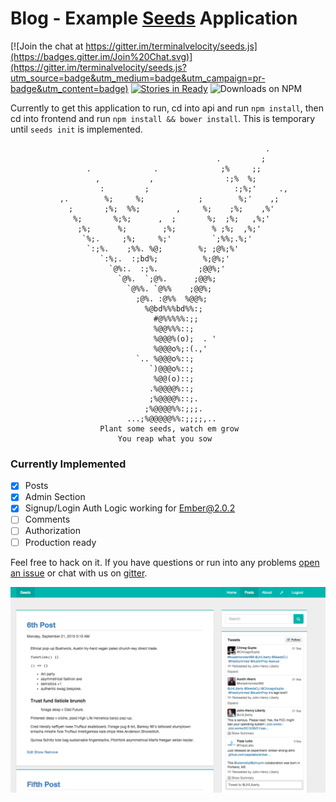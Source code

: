 # Blog - Example [Seeds](https://github.com/terminalvelocity/seeds.js) Application

[![Join the chat at https://gitter.im/terminalvelocity/seeds.js](https://badges.gitter.im/Join%20Chat.svg)](https://gitter.im/terminalvelocity/seeds.js?utm_source=badge&utm_medium=badge&utm_campaign=pr-badge&utm_content=badge)
[![Stories in Ready](https://badge.waffle.io/terminalvelocity/seeds.js.png?label=ready&title=Ready)](https://waffle.io/terminalvelocity/seeds.js) ![Downloads on NPM](http://img.shields.io/npm/dm/seeds.svg?style=flat-square)

Currently to get this application to run, cd into api and run `npm install`, then cd into frontend and run `npm install && bower install`. This is temporary until `seeds init` is implemented.

```
                                                         .
                                              .         ;
                 .              .              ;%     ;;
                   ,           ,                :;%  %;
                    :         ;                   :;%;'     .,
           ,.        %;     %;            ;        %;'    ,;
             ;       ;%;  %%;        ,     %;    ;%;    ,%'
              %;       %;%;      ,  ;       %;  ;%;   ,%;'
               ;%;      %;        ;%;        % ;%;  ,%;'
                `%;.     ;%;     %;'         `;%%;.%;'
                 `:;%.    ;%%. %@;        %; ;@%;%'
                    `:%;.  :;bd%;          %;@%;'
                      `@%:.  :;%.         ;@@%;'
                        `@%.  `;@%.      ;@@%;
                          `@%%. `@%%    ;@@%;
                            ;@%. :@%%  %@@%;
                              %@bd%%%bd%%:;
                                #@%%%%%:;;
                                %@@%%%::;
                                %@@@%(o);  . '
                                %@@@o%;:(.,'
                            `.. %@@@o%::;
                               `)@@@o%::;
                                %@@(o)::;
                               .%@@@@%::;
                               ;%@@@@%::;.
                              ;%@@@@%%:;;;.
                          ...;%@@@@@%%:;;;;,..
                    Plant some seeds, watch em grow
                        You reap what you sow
```


### Currently Implemented

- [x] Posts
- [x] Admin Section
- [x] Signup/Login Auth Logic working for Ember@2.0.2
- [ ] Comments
- [ ] Authorization
- [ ] Production ready

Feel free to hack on it. If you have questions or run into any problems [open an issue](https://github.com/terminalvelocity/blog-seeds-example-application/issues) or chat with us on [gitter](https://gitter.im/terminalvelocity/seeds.js).

![](screenshot.png)